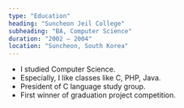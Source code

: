 ```yaml
---
type: "Education"
heading: "Suncheon Jeil College"
subheading: "BA, Computer Science"
duration: "2002 – 2004"
location: "Suncheon, South Korea"
---
```

- I studied Computer Science.
- Especially, I like classes like C, PHP, Java.
- President of C language study group.
- First winner of graduation project competition.